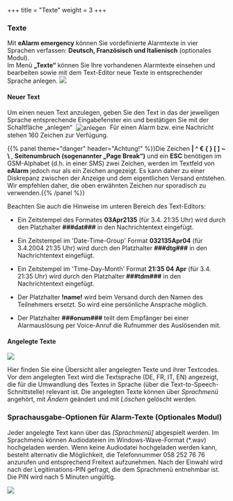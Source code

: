 +++
title = "Texte"
weight = 3
+++



<a name="texte_bearbeiten"></a>
### Texte

Mit **eAlarm emergency** können Sie vordefinierte Alarmtexte in vier
Sprachen verfassen: **Deutsch, Französisch und Italienisch**
(optionales Modul).   
Im Menü **„Texte“** können Sie Ihre vorhandenen Alarmtexte einsehen und bearbeiten sowie mit dem Text-Editor neue Texte in entsprechender Sprache anlegen.
![](/img/mutieren_mutation_texte.png?width=700px&classes=shadow)

#### Neuer Text

Um einen neuen Text anzulegen, geben Sie den Text in das der jeweiligen Sprache entsprechende Eingabefenster ein und bestätigen Sie mit der Schaltfläche „anlegen“
<img src="/img/anlegen.png" alt="anlegen" style='vertical-align:middle;display:inline;margin:0px 5px; '>
Für einen Alarm bzw. eine Nachricht stehen 160 Zeichen zur Verfügung.   

{{% panel theme="danger" header="Achtung!" %}}Die Zeichen  <strong> | ^ € { } [  ] ~ \ </strong>,  **Seitenumbruch (sogenannter „Page Break“)** und ein **ESC** benötigen im GSM-Alphabet (d.h. in einer SMS) zwei Zeichen, werden im Textfeld von **eAlarm** jedoch nur als ein Zeichen angezeigt.
Es kann daher zu einer Diskrepanz zwischen der Anzeige und dem eigentlichen Versand entstehen. Wir empfehlen daher, die oben erwähnten Zeichen nur sporadisch zu verwenden.{{% /panel %}}

Beachten Sie auch die Hinweise im unteren Bereich des Text-Editors:

- Ein Zeitstempel des Formates **03Apr2135** (für 3.4. 21:35 Uhr) wird durch den Platzhalter <strong>###dat###</strong> in den Nachrichtentext eingefügt.

- Ein Zeitstempel im 'Date-Time-Group' Format **032135Apr04** (für 3.4.2004 21:35 Uhr) wird durch den Platzhalter <strong>###dtg###</strong> in den Nachrichtentext eingefügt.

- Ein Zeitstempel im 'Time-Day-Month' Format **21:35 04 Apr** (für 3.4. 21:35 Uhr) wird durch den Platzhalter <strong>###tdm###</strong> in den Nachrichtentext eingefügt.

- Der Platzhalter <strong>!name!</strong> wird beim Versand durch den Namen des Teilnehmers ersetzt. So wird eine persönliche Ansprache möglich.

- Der Platzhalter <strong>###onum###</strong> teilt dem Empfänger bei einer Alarmauslösung per Voice-Anruf die Rufnummer des Auslösenden mit.

 
#### Angelegte Texte

![](/img/mutieren_mutation_texte_angelegt.png?classes=shadow)

Hier finden Sie eine Übersicht aller angelegten Texte und ihrer Textcodes.
Vor dem angelegten Text wird die Textsprache (DE, FR, IT, EN) angezeigt, die für die
Umwandlung des Textes in Sprache (über die Text-to-Speech-Schnittstelle)
relevant ist.
 Die angelegten Texte können über *Sprachmenü* angehört, mit *Ändern*
geändert und mit *Löschen* gelöscht werden. 

### Sprachausgabe-Optionen für Alarm-Texte (Optionales Modul)

Jeder angelegte Text kann über das  *[Sprachmenü]* abgespielt werden.
 Im Sprachmenü können Audiodateien im Windows-Wave-Format (*.wav) hochgeladen werden. Wenn keine Audiodatei hochgeladen werden kann, 
 besteht alternativ die Möglichkeit, die Telefonnummer 058 252 76 76 anzurufen und entsprechend Freitext aufzunehmen.
 Nach der Einwahl wird nach der Legitimations-PIN gefragt, die dem Sprachmenü entnehmbar ist. Die PIN wird nach 5 Minuten ungültig. 


![](/img/mutieren_mutation_texte_sprachmenue.png?classes=shadow)


